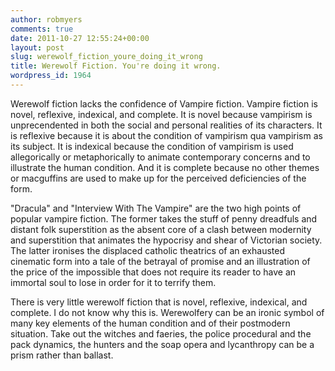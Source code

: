 ```yaml
---
author: robmyers
comments: true
date: 2011-10-27 12:55:24+00:00
layout: post
slug: werewolf_fiction_youre_doing_it_wrong
title: Werewolf Fiction. You're doing it wrong.
wordpress_id: 1964
---
```


Werewolf fiction lacks the confidence of Vampire fiction. Vampire
fiction is novel, reflexive, indexical, and complete. It is novel
because vampirism is unprecendented in both the social and personal
realities of its characters. It is reflexive because it is about the
condition of vampirism qua vampirism as its subject. It is indexical
because the condition of vampirism is used allegorically or
metaphorically to animate contemporary concerns and to illustrate the
human condition. And it is complete because no other themes or
macguffins are used to make up for the perceived deficiencies of the
form.  
  
"Dracula" and "Interview With The Vampire" are the two high points of
popular vampire fiction. The former takes the stuff of penny dreadfuls
and distant folk superstition as the absent core of a clash between
modernity and superstition that animates the hypocrisy and shear of
Victorian society. The latter ironises the displaced catholic theatrics
of an exhausted cinematic form into a tale of the betrayal of promise
and an illustration of the price of the impossible that does not require
its reader to have an immortal soul to lose in order for it to terrify them.  

  

There is very little werewolf fiction that is novel, reflexive,
indexical, and
complete. I do not know why this is. Werewolfery can be an ironic symbol of
many key elements of the human condition and of their postmodern
situation. Take out the witches and faeries, the police procedural and
the pack dynamics, the hunters and the soap opera and lycanthropy can be a
prism rather than ballast.  


